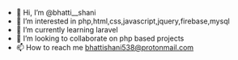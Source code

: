 - 👋 Hi, I’m @bhatti__shani
- 👀 I’m interested in php,html,css,javascript,jquery,firebase,mysql
- 🌱 I’m currently learning laravel
- 💞️ I’m looking to collaborate on php based projects
- 📫 How to reach me bhattishani538@protonmail.com

<!---
bhattishani/bhattishani is a ✨ special ✨ repository because its `README.md` (this file) appears on your GitHub profile.
You can click the Preview link to take a look at your changes.
--->
